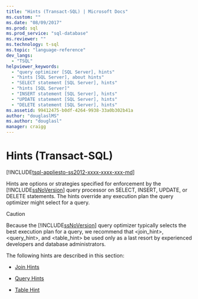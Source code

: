 ```yaml
---
title: "Hints (Transact-SQL) | Microsoft Docs"
ms.custom: ""
ms.date: "08/09/2017"
ms.prod: sql
ms.prod_service: "sql-database"
ms.reviewer: ""
ms.technology: t-sql
ms.topic: "language-reference"
dev_langs: 
  - "TSQL"
helpviewer_keywords: 
  - "query optimizer [SQL Server], hints"
  - "hints [SQL Server], about hints"
  - "SELECT statement [SQL Server], hints"
  - "hints [SQL Server]"
  - "INSERT statement [SQL Server], hints"
  - "UPDATE statement [SQL Server], hints"
  - "DELETE statement [SQL Server], hints"
ms.assetid: 99412475-b0df-4264-9938-33a0b302b41a
author: "douglaslMS"
ms.author: "douglasl"
manager: craigg
---
```

# Hints (Transact-SQL)
[!INCLUDE[tsql-appliesto-ss2012-xxxx-xxxx-xxx-md](../../includes/tsql-appliesto-ss2012-xxxx-xxxx-xxx-md.md)]

  Hints are options or strategies specified for enforcement by the [!INCLUDE[ssNoVersion](../../includes/ssnoversion-md.md)] query processor on SELECT, INSERT, UPDATE, or DELETE statements. The hints override any execution plan the query optimizer might select for a query.  
  
> [!CAUTION]  
>  Because the [!INCLUDE[ssNoVersion](../../includes/ssnoversion-md.md)] query optimizer typically selects the best execution plan for a query, we recommend that \<join_hint>, \<query_hint>, and \<table_hint> be used only as a last resort by experienced developers and database administrators.
  
 The following hints are described in this section:  
  
-   [Join Hints](../../t-sql/queries/hints-transact-sql-join.md)  
  
-   [Query Hints](../../t-sql/queries/hints-transact-sql-query.md)  
  
-   [Table Hint](../../t-sql/queries/hints-transact-sql-table.md)  
  
  
